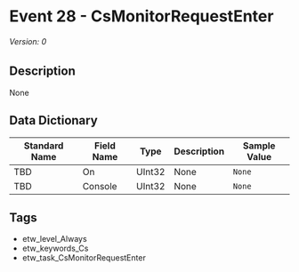 # Event 28 - CsMonitorRequestEnter
###### Version: 0

## Description
None

## Data Dictionary
|Standard Name|Field Name|Type|Description|Sample Value|
|---|---|---|---|---|
|TBD|On|UInt32|None|`None`|
|TBD|Console|UInt32|None|`None`|

## Tags
* etw_level_Always
* etw_keywords_Cs
* etw_task_CsMonitorRequestEnter